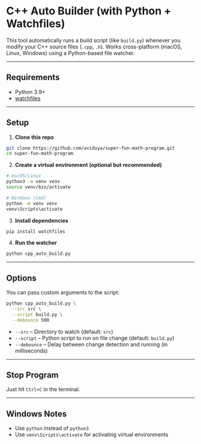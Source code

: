 # C++ Auto Builder (with Python + Watchfiles)

This tool automatically runs a build script (like `build.py`) whenever you modify your C++ source files (`.cpp`, `.h`). Works cross-platform (macOS, Linux, Windows) using a Python-based file watcher.

---

## Requirements

- Python 3.9+
- [watchfiles](https://pypi.org/project/watchfiles/)

---

## Setup

1. **Clone this repo**

```bash
git clone https://github.com/aviduya/super-fun-math-program.git
cd super-fun-math-program
```

2. **Create a virtual environment (optional but recommended)**

```bash
# macOS/Linux
python3 -m venv venv
source venv/bin/activate

# Windows (cmd)
python -m venv venv
venv\Scripts\activate
```

3. **Install dependencies**

```bash
pip install watchfiles
```

4. **Run the watcher**

```bash
python cpp_auto_build.py
```

---

## Options

You can pass custom arguments to the script:

```bash
python cpp_auto_build.py \
  --src src \
  --script build.py \
  --debounce 500
```

- `--src` – Directory to watch (default: `src`)
- `--script` – Python script to run on file change (default: `build.py`)
- `--debounce` – Delay between change detection and running (in milliseconds)

---

## Stop Program

Just hit `Ctrl+C` in the terminal.

---

## Windows Notes

- Use `python` instead of `python3`
- Use `venv\Scripts\activate` for activating virtual environments
